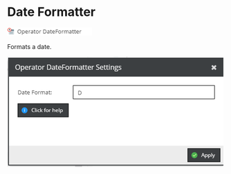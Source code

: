 # Date Formatter

![Symbol](../../../img/gridconfig/operator_dateformatter_symbol.png)

Formats a date.

![Setting](../../../img/gridconfig/operator_dateformatter_sample.png)



